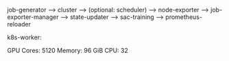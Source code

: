 job-generator --> cluster --> (optional: scheduler) --> node-exporter --> job-exporter-manager --> state-updater --> sac-training --> prometheus-reloader

k8s-worker:

GPU Cores: 5120
Memory: 96 GiB
CPU: 32

